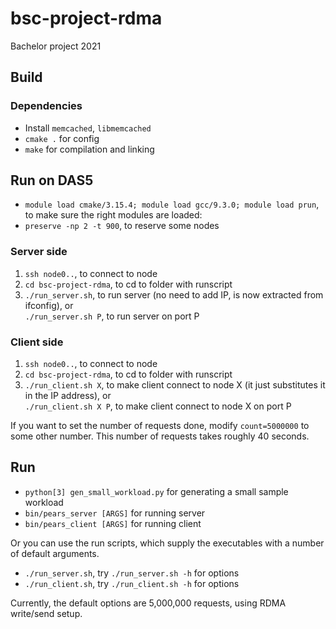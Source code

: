 # bsc-project-rdma
Bachelor project 2021


## Build
### Dependencies
- Install `memcached`, `libmemcached`
- `cmake .` for config
- `make` for compilation and linking

## Run on DAS5
- `module load cmake/3.15.4; module load gcc/9.3.0; module load prun`, to make sure the right modules are loaded:
- `preserve -np 2 -t 900`, to reserve some nodes

### Server side
1. `ssh node0..`, to connect to node
2. `cd bsc-project-rdma`, to cd to folder with runscript
3. `./run_server.sh`, to run server (no need to add IP, is now extracted from ifconfig), or<br />
   `./run_server.sh P`, to run server on port P

### Client side
1. `ssh node0..`, to connect to node
2. `cd bsc-project-rdma`, to cd to folder with runscript
3. `./run_client.sh X`, to make client connect to node X (it just substitutes it in the IP address), or <br />
   `./run_client.sh X P`, to make client connect to node X on port P

If you want to set the number of requests done, modify `count=5000000` to some other number.
This number of requests takes roughly 40 seconds.

## Run
- `python[3] gen_small_workload.py` for generating a small sample workload
- `bin/pears_server [ARGS]` for running server
- `bin/pears_client [ARGS]` for running client

Or you can use the run scripts, which supply the executables with a number of default arguments.
- `./run_server.sh`, try `./run_server.sh -h` for options
- `./run_client.sh`, try `./run_client.sh -h` for options

Currently, the default options are 5,000,000 requests, using RDMA write/send setup.
